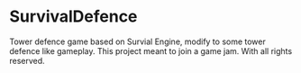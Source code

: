 # SurvivalDefence
Tower defence game based on Survial Engine, modify to some tower defence like gameplay. This project meant to join a game jam. With all rights reserved. 
